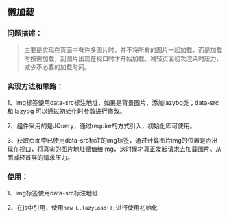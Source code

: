 ## 懒加载
### 问题描述：
> 主要是实现在页面中有许多图片时，并不将所有的图片一起加载，而是加载时按需加载，到图片出现在视口时才开始加载。减轻页面初次渲染时压力，减少不必要的加载时间。

### 实现方法和思路：

1、img标签使用data-src标注地址，如果是背景图片，添加lazybg类；data-src 和 lazybg 可以通过初始化时参数进行修改。

2、组件采用的是JQuery，通过require的方式引入，初始化即可使用。

3、获取页面中已使用data-src标注的img标签，通过计算图片img的位置是否出现在视口，将真实的图片地址赋值给img，这时候才真正发起请求去加载图片。从而减轻首屏的请求压力。

### 使用：

1、img标签使用data-src标注地址

2、在js中引用，使用`new L.lazyLoad();`进行使用初始化